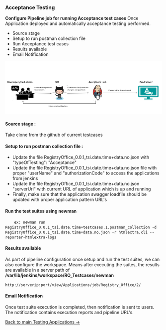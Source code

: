 ### Acceptance Testing
**Configure Pipeline job for running Acceptance test cases**
Once Application deployed and automatically acceptance testing performed.
- Source stage
- Setup to run postman collection file
- Run Acceptance test cases
- Results available
- Email Notification

![Acceptance Testing](../Images/AcceptanceTestingflow.PNG)

#### Source stage : 
Take clone from the github of current testcases
     
#### Setup to run postman collection file : 
- Update the file RegistryOffice_0.0.1_tsi.date.time+data.no.json with "typeOfTesting": "Acceptance"
- Update the file RegistryOffice_0.0.1_tsi.date.time+data.no.json file with proper "userName" and "authorizationCode" to access the applications from jenkins
- Update the file RegistryOffice_0.0.1_tsi.date.time+data.no.json "serverUrl" with current URL of application which is up and running
-  Finally, make sure that the application swagger loadfile should be updated with proper application pattern URL's

#### Run the test suites using newman
        
        ex: newman run RegistryOffice_0.0.1_tsi.date.time+testcases.1.postman_collection -d RegistryOffice_0.0.1_tsi.date.time+data.no.json -r htmlextra,cli --reporter-htmlextra-logs

#### Results available

As part of pipeline configuration once setup and run the test suites, we can also configure the workspace. Means after executing the suites, the results are available in a server path of **/var/lib/jenkins/workspace/RO_Testcases/newman**
    
    http://serverip:port/view/Applications/job/Registry_Office/2/

#### Email Notification

Once test suite execution is completed, then notification is sent to users. The notification contains execution reports and pipeline URL's.

[Back to main Testing Applications ->](../../TestingApplications.md)
